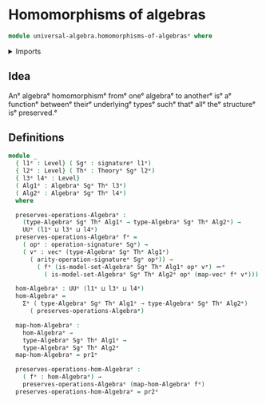# Homomorphisms of algebras

```agda
module universal-algebra.homomorphisms-of-algebrasᵉ where
```

<details><summary>Imports</summary>

```agda
open import foundation.dependent-pair-typesᵉ
open import foundation.identity-typesᵉ
open import foundation.universe-levelsᵉ

open import linear-algebra.functoriality-vectorsᵉ
open import linear-algebra.vectorsᵉ

open import universal-algebra.algebraic-theoriesᵉ
open import universal-algebra.algebras-of-theoriesᵉ
open import universal-algebra.signaturesᵉ
```

</details>

## Idea

Anᵉ algebraᵉ homomorphismᵉ fromᵉ oneᵉ algebraᵉ to anotherᵉ isᵉ aᵉ functionᵉ betweenᵉ theirᵉ
underlyingᵉ typesᵉ suchᵉ thatᵉ allᵉ theᵉ structureᵉ isᵉ preserved.ᵉ

## Definitions

```agda
module _
  { l1ᵉ : Level} ( Sgᵉ : signatureᵉ l1ᵉ)
  { l2ᵉ : Level} ( Thᵉ : Theoryᵉ Sgᵉ l2ᵉ)
  { l3ᵉ l4ᵉ : Level}
  ( Alg1ᵉ : Algebraᵉ Sgᵉ Thᵉ l3ᵉ)
  ( Alg2ᵉ : Algebraᵉ Sgᵉ Thᵉ l4ᵉ)
  where

  preserves-operations-Algebraᵉ :
    (type-Algebraᵉ Sgᵉ Thᵉ Alg1ᵉ → type-Algebraᵉ Sgᵉ Thᵉ Alg2ᵉ) →
    UUᵉ (l1ᵉ ⊔ l3ᵉ ⊔ l4ᵉ)
  preserves-operations-Algebraᵉ fᵉ =
    ( opᵉ : operation-signatureᵉ Sgᵉ) →
    ( vᵉ : vecᵉ (type-Algebraᵉ Sgᵉ Thᵉ Alg1ᵉ)
      ( arity-operation-signatureᵉ Sgᵉ opᵉ)) →
        ( fᵉ (is-model-set-Algebraᵉ Sgᵉ Thᵉ Alg1ᵉ opᵉ vᵉ) ＝ᵉ
          ( is-model-set-Algebraᵉ Sgᵉ Thᵉ Alg2ᵉ opᵉ (map-vecᵉ fᵉ vᵉ)))

  hom-Algebraᵉ : UUᵉ (l1ᵉ ⊔ l3ᵉ ⊔ l4ᵉ)
  hom-Algebraᵉ =
    Σᵉ ( type-Algebraᵉ Sgᵉ Thᵉ Alg1ᵉ → type-Algebraᵉ Sgᵉ Thᵉ Alg2ᵉ)
      ( preserves-operations-Algebraᵉ)

  map-hom-Algebraᵉ :
    hom-Algebraᵉ →
    type-Algebraᵉ Sgᵉ Thᵉ Alg1ᵉ →
    type-Algebraᵉ Sgᵉ Thᵉ Alg2ᵉ
  map-hom-Algebraᵉ = pr1ᵉ

  preserves-operations-hom-Algebraᵉ :
    ( fᵉ : hom-Algebraᵉ) →
    preserves-operations-Algebraᵉ (map-hom-Algebraᵉ fᵉ)
  preserves-operations-hom-Algebraᵉ = pr2ᵉ
```